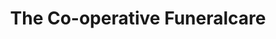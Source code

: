 ---
title: "The Co-operative Funeralcare"
url: /birmingham/the-co-operative-funeralcare-pershore-road/
shop: funeral directors
---
